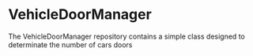 # VehicleDoorManager
The VehicleDoorManager repository contains a simple class designed to determinate the number of cars doors
